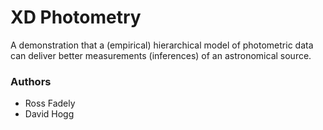 # XD Photometry

A demonstration that a (empirical) hierarchical model of photometric data can deliver better measurements (inferences) of an astronomical source.

### Authors ###

* Ross Fadely
* David Hogg
